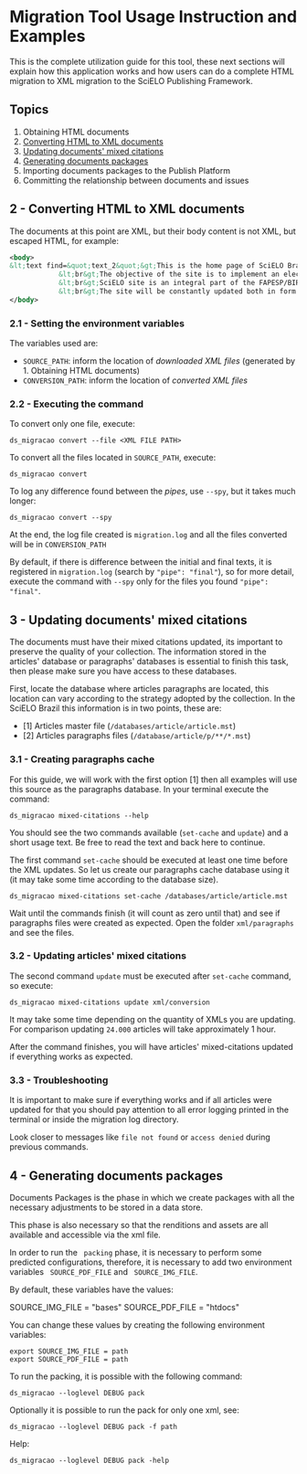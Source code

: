 # Migration Tool Usage Instruction and Examples

This is the complete utilization guide for this tool, these next sections will explain how this application works and how users can do a complete HTML migration to XML migration to the SciELO Publishing Framework.

## Topics
1. Obtaining HTML documents
2. [Converting HTML to XML documents](#2-\--converting-html-to-xml-documents)
3. [Updating documents' mixed citations](#3-\--updating-documents-mixed-citations)
4. [Generating documents packages](#4-\--generating-documents-packages)
5. Importing documents packages to the Publish Platform
6. Committing the relationship between documents and issues

## 2 - Converting HTML to XML documents

The documents at this point are XML, but their body content is not XML, but escaped HTML, for example:

```xml
<body>
&lt;text find=&quot;text_2&quot;&gt;This is the home page of SciELO Brasil Site.&lt;br&gt;
			&lt;br&gt;The objective of the site is to implement an electronic virtual library, providing full access to a collection of serial titles, a collection of issues from individual serial titles, as well as to the full text of articles. The access to both serial titles and articles is available via indexes and search forms.&lt;br&gt;
			&lt;br&gt;SciELO site is an integral part of the FAPESP/BIREME/CNPq Project and it is an application of the methodology being developed by the project, particularly the Internet Interface module.&lt;br&gt;
			&lt;br&gt;The site will be constantly updated both in form and content, according to the project's advancements.&lt;/text&gt;
</body>
```

### 2.1 - Setting the environment variables

The variables used are:

- `SOURCE_PATH`: inform the location of _downloaded XML files_ (generated by 1. Obtaining HTML documents)
- `CONVERSION_PATH`: inform the location of _converted XML files_


### 2.2 - Executing the command

To convert only one file, execute:
```shell
ds_migracao convert --file <XML FILE PATH>
```

To convert all the files located in `SOURCE_PATH`, execute:
```shell
ds_migracao convert
```

To log any difference found between the _pipes_, use `--spy`, but it takes much longer:
```shell
ds_migracao convert --spy
```

At the end, the log file created is `migration.log` and all the files converted will be in `CONVERSION_PATH`

By default, if there is difference between the initial and final texts, it is registered in `migration.log` (search by `"pipe": "final"`), so for more detail, execute the command with `--spy` only for the files you found `"pipe": "final"`.


## 3 - Updating documents' mixed citations

The documents must have their mixed citations updated, its important to preserve the quality of your collection. The information stored in the articles' database or paragraphs' databases is essential to finish this task, then please make sure you have access to these databases.

First, locate the database where articles paragraphs are located, this location can vary according to the strategy adopted by the collection. In the SciELO Brazil this information is in two points, these are:
- [1] Articles master file (`/databases/article/article.mst`)
- [2] Articles paragraphs files (`/database/article/p/**/*.mst`)

### 3.1 - Creating paragraphs cache

For this guide, we will work with the first option [1] then all examples will use this source as the paragraphs database. In your terminal execute the command:

```shell
ds_migracao mixed-citations --help
```

You should see the two commands available (`set-cache` and `update`) and a short usage text. Be free to read the text and back here to continue.

The first command `set-cache` should be executed at least one time before the XML updates. So let us create our paragraphs cache database using it (it may take some time according to the database size).

```shell
ds_migracao mixed-citations set-cache /databases/article/article.mst
```

Wait until the commands finish (it will count as zero until that) and see if paragraphs files were created as expected. Open the folder `xml/paragraphs` and see the files.

### 3.2 - Updating articles' mixed citations

The second command `update` must be executed after `set-cache` command, so execute:
```shell
ds_migracao mixed-citations update xml/conversion
```

It may take some time depending on the quantity of XMLs you are updating. For comparison updating `24.000` articles will take approximately 1 hour.

After the command finishes, you will have articles' mixed-citations updated if everything works as expected.

### 3.3 - Troubleshooting 

It is important to make sure if everything works and if all articles were updated for that you should pay attention to all error logging printed in the terminal or inside the migration log directory.

Look closer to messages like `file not found` or `access denied` during previous commands.

## 4 - Generating documents packages

Documents Packages is the phase in which we create packages with all the necessary adjustments to be stored in a data store.

This phase is also necessary so that the renditions and assets are all available and accessible via the xml file.
 
In order to run the `` packing`` phase, it is necessary to perform some predicted configurations, therefore, it is necessary to add two environment variables `` SOURCE_PDF_FILE`` and `` SOURCE_IMG_FILE``.

By default, these variables have the values:

SOURCE_IMG_FILE = "bases"
SOURCE_PDF_FILE = "htdocs"

You can change these values by creating the following environment variables:

```shell
export SOURCE_IMG_FILE = path
export SOURCE_PDF_FILE = path
```

To run the packing, it is possible with the following command:

```shell
ds_migracao --loglevel DEBUG pack
```

Optionally it is possible to run the pack for only one xml, see:

```shell
ds_migracao --loglevel DEBUG pack -f path
```

Help:

```shell
ds_migracao --loglevel DEBUG pack -help
```
